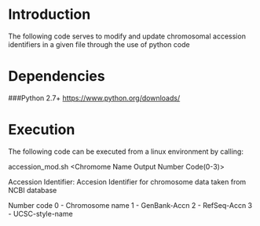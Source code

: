 # Introduction
The following code serves to modify and update chromosomal accession identifiers in a given file through the use of python code

# Dependencies
###Python 2.7+
https://www.python.org/downloads/

# Execution
The following code can be executed from a linux environment by calling:

accession_mod.sh <Accession Identifier> <File to have chromosome names converted> <Column to be modified> <Chromome Name Output Number Code(0-3)>

Accession Identifier: Accesion Identifier for chromosome data taken from NCBI database

Number code
0 - Chromosome name
1 - GenBank-Accn
2 - RefSeq-Accn
3 - UCSC-style-name
